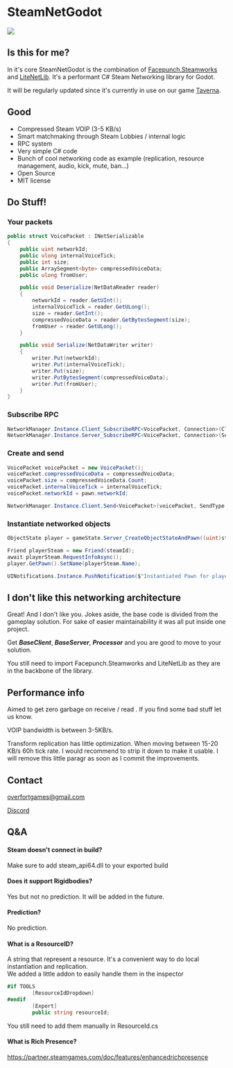 
# SteamNetGodot

![](https://github.com/OverfortGames/SteamNetGodot/blob/main/package7.gif)

## Is this for me?

In it's core SteamNetGodot is the combination of [Facepunch.Steamworks](https://github.com/Facepunch/Facepunch.Steamworks) and [LiteNetLib](https://github.com/RevenantX/LiteNetLib). It's a performant C# Steam Networking library for Godot. 

It will be regularly updated since it's currently in use on our game [Taverna](https://store.steampowered.com/app/3219160/Taverna).

## Good

- Compressed Steam VOIP (3-5 KB/s)
- Smart matchmaking through Steam Lobbies / internal logic
- RPC system
- Very simple C# code
- Bunch of cool networking code as example (replication, resource management, audio, kick, mute, ban...)
- Open Source
- MIT license

## Do Stuff!

### Your packets

```csharp
public struct VoicePacket : INetSerializable
{
    public uint networkId;
    public ulong internalVoiceTick;
    public int size;
    public ArraySegment<byte> compressedVoiceData;
    public ulong fromUser;

    public void Deserialize(NetDataReader reader)
    {
        networkId = reader.GetUInt();
        internalVoiceTick = reader.GetULong();
        size = reader.GetInt();
        compressedVoiceData = reader.GetBytesSegment(size);
        fromUser = reader.GetULong();
    }

    public void Serialize(NetDataWriter writer)
    {
        writer.Put(networkId);
        writer.Put(internalVoiceTick);
        writer.Put(size);
        writer.PutBytesSegment(compressedVoiceData);
        writer.Put(fromUser);
    }
}
```
### Subscribe RPC

```csharp
NetworkManager.Instance.Client_SubscribeRPC<VoicePacket, Connection>(Client_OnVoicePacketReceived, () => this.IsValid() == false);
NetworkManager.Instance.Server_SubscribeRPC<VoicePacket, Connection>(Server_OnVoicePacketReceived, () => this.IsValid() == false);
```

### Create and send

```csharp
VoicePacket voicePacket = new VoicePacket();
voicePacket.compressedVoiceData = compressedVoiceData;
voicePacket.size = compressedVoiceData.Count;
voicePacket.internalVoiceTick = internalVoiceTick;
voicePacket.networkId = pawn.networkId;

NetworkManager.Instance.Client.Send<VoicePacket>(voicePacket, SendType.Reliable);
```

### Instantiate networked objects

```csharp
ObjectState player = gameState.Server_CreateObjectStateAndPawn((uint)steamId, ResourceId.PawnPlayer, "", steamId, true);

Friend playerSteam = new Friend(steamId);
await playerSteam.RequestInfoAsync();
player.GetPawn().SetName(playerSteam.Name);

UINotifications.Instance.PushNotification($"Instantiated Pawn for player {playerSteam.Name}");
```

## I don't like this networking architecture

Great! And I don't like you. 
Jokes aside, the base code is divided from the gameplay solution. For sake of easier maintainability it was all put inside one project.

Get ***BaseClient***, ***BaseServer***, ***Processor*** and you are good to move to your solution.

You still need to import Facepunch.Steamworks and LiteNetLib as they are in the backbone of the library.

## Performance info

Aimed to get zero garbage on receive / read . If you find some bad stuff let us know.

VOIP bandwidth is between 3-5KB/s.

Transform replication has little optimization. When moving between 15-20 KB/s 60h tick rate. I would recommend to strip it down to make it usable. I will remove this little paragr as soon as I commit the improvements.

## Contact

overfortgames@gmail.com

[Discord](https://discord.gg/a633uDr2)

## Q&A

#### Steam doesn't connect in build? 
Make sure to add steam_api64.dll to your exported build

#### Does it support Rigidbodies?
Yes but not no prediction. It will be added in the future.

#### Prediction?
No prediction.

#### What is a ResourceID?
A string that represent a resource. It's a convenient way to do local instantiation and replication.  
We added a little addon to easily handle them in the inspector
```csharp
#if TOOLS
        [ResourceIdDropdown]
#endif
        [Export]
        public string resourceId;
```

You still need to add them manually in ResourceId.cs

#### What is Rich Presence?
https://partner.steamgames.com/doc/features/enhancedrichpresence

